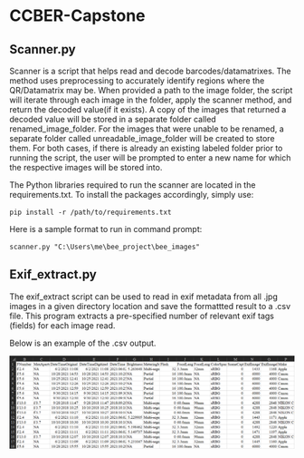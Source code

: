 # CCBER-Capstone

## Scanner.py
Scanner is a script that helps read and decode barcodes/datamatrixes. The method uses preprocessing to accurately identify regions where the 
QR/Datamatrix may be. When provided a path to the image folder, the script will iterate through each image in the folder, apply the scanner method, and return the decoded value(if it exists). A copy of the images that returned a decoded value will be stored in a separate folder called renamed_image_folder. For the images that were unable to be renamed, a separate folder called unreadable_image_folder will be created to store them. For both cases, if there is already an existing labeled folder prior to running the script, the user will be prompted to enter a new name for which the respective images will be stored into. 

The Python libraries required to run the scanner are located in the requirements.txt. To install the packages accordingly, simply use:
```
pip install -r /path/to/requirements.txt
```
Here is a sample format to run in command prompt:
```
scanner.py "C:\Users\me\bee_project\bee_images"
```

## Exif_extract.py
The exif_extract script can be used to read in exif metadata from all .jpg images in a given directory location and save the formattted result to a .csv file. This program extracts a pre-specified number of relevant exif tags (fields) for each image read.

Below is an example of the .csv output.

<p align="center">
<img src="images/exif-table-example.png" align = "center" alt="example .csv output" width="750"/>
</p>

